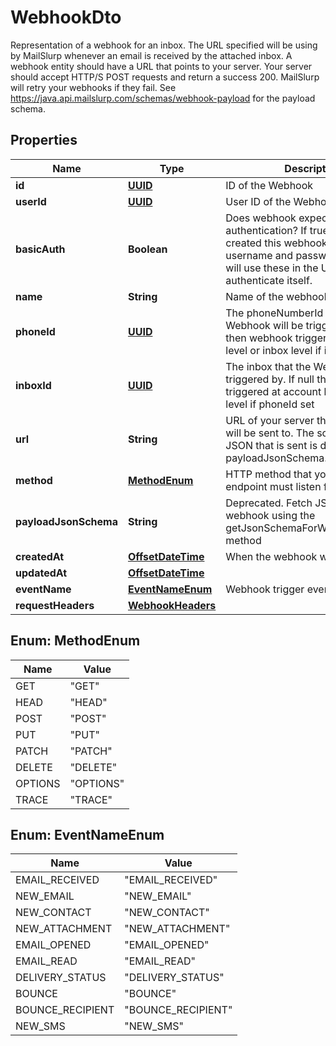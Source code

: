 

# WebhookDto

Representation of a webhook for an inbox. The URL specified will be using by MailSlurp whenever an email is received by the attached inbox. A webhook entity should have a URL that points to your server. Your server should accept HTTP/S POST requests and return a success 200. MailSlurp will retry your webhooks if they fail. See https://java.api.mailslurp.com/schemas/webhook-payload for the payload schema.
## Properties

Name | Type | Description | Notes
------------ | ------------- | ------------- | -------------
**id** | [**UUID**](UUID) | ID of the Webhook | 
**userId** | [**UUID**](UUID) | User ID of the Webhook | 
**basicAuth** | **Boolean** | Does webhook expect basic authentication? If true it means you created this webhook with a username and password. MailSlurp will use these in the URL to authenticate itself. | 
**name** | **String** | Name of the webhook |  [optional]
**phoneId** | [**UUID**](UUID) | The phoneNumberId that the Webhook will be triggered by. If null then webhook triggered at account level or inbox level if inboxId set |  [optional]
**inboxId** | [**UUID**](UUID) | The inbox that the Webhook will be triggered by. If null then webhook triggered at account level or phone level if phoneId set |  [optional]
**url** | **String** | URL of your server that the webhook will be sent to. The schema of the JSON that is sent is described by the payloadJsonSchema. | 
**method** | [**MethodEnum**](#MethodEnum) | HTTP method that your server endpoint must listen for | 
**payloadJsonSchema** | **String** | Deprecated. Fetch JSON Schema for webhook using the getJsonSchemaForWebhookPayload method | 
**createdAt** | [**OffsetDateTime**](OffsetDateTime) | When the webhook was created | 
**updatedAt** | [**OffsetDateTime**](OffsetDateTime) |  | 
**eventName** | [**EventNameEnum**](#EventNameEnum) | Webhook trigger event name |  [optional]
**requestHeaders** | [**WebhookHeaders**](WebhookHeaders) |  |  [optional]



## Enum: MethodEnum

Name | Value
---- | -----
GET | &quot;GET&quot;
HEAD | &quot;HEAD&quot;
POST | &quot;POST&quot;
PUT | &quot;PUT&quot;
PATCH | &quot;PATCH&quot;
DELETE | &quot;DELETE&quot;
OPTIONS | &quot;OPTIONS&quot;
TRACE | &quot;TRACE&quot;



## Enum: EventNameEnum

Name | Value
---- | -----
EMAIL_RECEIVED | &quot;EMAIL_RECEIVED&quot;
NEW_EMAIL | &quot;NEW_EMAIL&quot;
NEW_CONTACT | &quot;NEW_CONTACT&quot;
NEW_ATTACHMENT | &quot;NEW_ATTACHMENT&quot;
EMAIL_OPENED | &quot;EMAIL_OPENED&quot;
EMAIL_READ | &quot;EMAIL_READ&quot;
DELIVERY_STATUS | &quot;DELIVERY_STATUS&quot;
BOUNCE | &quot;BOUNCE&quot;
BOUNCE_RECIPIENT | &quot;BOUNCE_RECIPIENT&quot;
NEW_SMS | &quot;NEW_SMS&quot;



